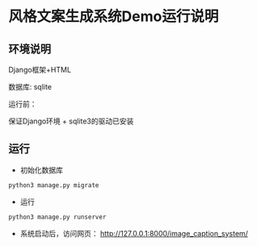 # 风格文案生成系统Demo运行说明

## 环境说明
Django框架+HTML

数据库: sqlite

运行前：

保证Django环境 + sqlite3的驱动已安装

## 运行
- 初始化数据库
```python
python3 manage.py migrate  
```

- 运行
```python
python3 manage.py runserver
```
- 系统启动后，访问网页：
http://127.0.0.1:8000/image_caption_system/